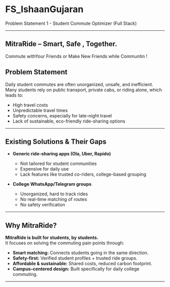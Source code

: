 # FS_IshaanGujaran
Problem Statement 1 - Student Commute Optimizer (Full Stack)

---

## MitraRide – Smart, Safe , Together.
Commute withYour Friends or Make New Friends while Communtin !



## Problem Statement
Daily student commutes are often unorganized, unsafe, and inefficient. Many students rely on public transport, private cabs, or riding alone, which leads to:
- High travel costs  
- Unpredictable travel times  
- Safety concerns, especially for late-night travel  
- Lack of sustainable, eco-friendly ride-sharing options  

---

## Existing Solutions & Their Gaps
- **Generic ride-sharing apps (Ola, Uber, Rapido)**  
  - Not tailored for student communities  
  - Expensive for daily use  
  - Lack features like trusted co-riders, college-based grouping  

- **College WhatsApp/Telegram groups**  
  - Unorganized, hard to track rides  
  - No real-time matching of routes  
  - No safety verification  

---

## Why MitraRide?
**MitraRide is built for students, by students.**  
It focuses on solving the commuting pain points through:  
- **Smart matching:** Connects students going in the same direction.  
- **Safety-first:** Verified student profiles + trusted ride groups.  
- **Affordable & sustainable:** Shared costs, reduced carbon footprint.  
- **Campus-centered design:** Built specifically for daily college commuting.  

---
